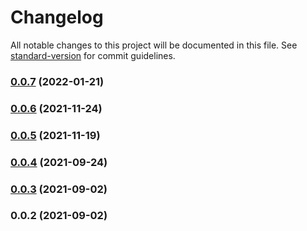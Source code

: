 # Changelog

All notable changes to this project will be documented in this file. See [standard-version](https://github.com/conventional-changelog/standard-version) for commit guidelines.

### [0.0.7](https://github.com/vft-aurora/fabric-img-editor/compare/v0.0.6...v0.0.7) (2022-01-21)

### [0.0.6](https://github.com/zhhyang/fabric-img/compare/v0.0.5...v0.0.6) (2021-11-24)

### [0.0.5](https://github.com/zhhyang/fabric-img/compare/v0.0.4...v0.0.5) (2021-11-19)

### [0.0.4](https://github.com/zhhyang/fabric-img/compare/v0.0.3...v0.0.4) (2021-09-24)

### [0.0.3](https://github.com/zhhyang/fabric-img/compare/v0.0.2...v0.0.3) (2021-09-02)

### 0.0.2 (2021-09-02)

